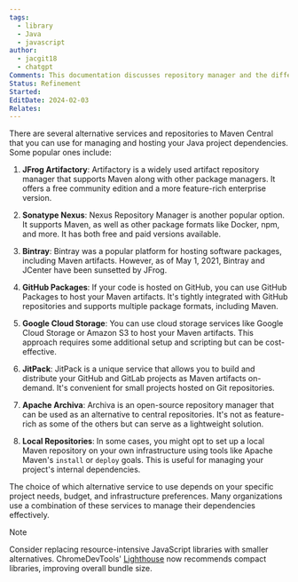 ```yaml
---
tags:
  - library
  - Java
  - javascript
author:
  - jacgit18
  - chatgpt
Comments: This documentation discusses repository manager and the different options.
Status: Refinement
Started: 
EditDate: 2024-02-03
Relates:
---
```

There are several alternative services and repositories to Maven Central that you can use for managing and hosting your Java project dependencies. Some popular ones include:  
  
1. **JFrog Artifactory**: Artifactory is a widely used artifact repository manager that supports Maven along with other package managers. It offers a free community edition and a more feature-rich enterprise version.  
  
2. **Sonatype Nexus**: Nexus Repository Manager is another popular option. It supports Maven, as well as other package formats like Docker, npm, and more. It has both free and paid versions available.  
  
3. **Bintray**: Bintray was a popular platform for hosting software packages, including Maven artifacts. However, as of May 1, 2021, Bintray and JCenter have been sunsetted by JFrog.  
  
4. **GitHub Packages**: If your code is hosted on GitHub, you can use GitHub Packages to host your Maven artifacts. It's tightly integrated with GitHub repositories and supports multiple package formats, including Maven.  
  
5. **Google Cloud Storage**: You can use cloud storage services like Google Cloud Storage or Amazon S3 to host your Maven artifacts. This approach requires some additional setup and scripting but can be cost-effective.  
  
6. **JitPack**: JitPack is a unique service that allows you to build and distribute your GitHub and GitLab projects as Maven artifacts on-demand. It's convenient for small projects hosted on Git repositories.  
  
7. **Apache Archiva**: Archiva is an open-source repository manager that can be used as an alternative to central repositories. It's not as feature-rich as some of the others but can serve as a lightweight solution.  
  
8. **Local Repositories**: In some cases, you might opt to set up a local Maven repository on your own infrastructure using tools like Apache Maven's `install` or `deploy` goals. This is useful for managing your project's internal dependencies.  
  
The choice of which alternative service to use depends on your specific project needs, budget, and infrastructure preferences. Many organizations use a combination of these services to manage their dependencies effectively.

>[!note]
Consider replacing resource-intensive JavaScript libraries with smaller alternatives. ChromeDevTools' [Lighthouse](https://developer.chrome.com/docs/lighthouse/overview#get-started) now recommends compact libraries, improving overall bundle size.